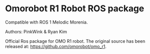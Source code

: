 # Omorobot R1 Robot ROS package

Compatible with ROS 1 Melodic Morenia.

Authors: PinkWink & Ryan Kim

Official Ros package for OMO R1 robot. The original source has been released at: https://github.com/omorobot/omo_r1.
